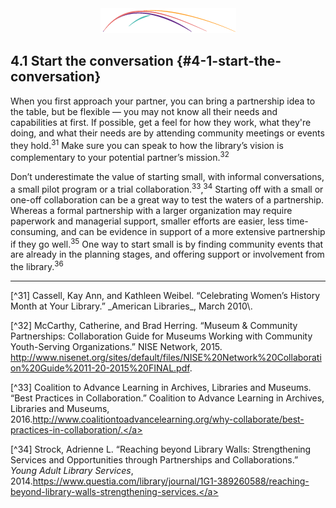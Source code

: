<div style="text-align:center"><img src="/logo/Connectedlib-Logo-Graph.png"></div>

## 4.1 Start the conversation {#4-1-start-the-conversation}

When you first approach your partner, you can bring a partnership idea to the table, but be flexible — you may not know all their needs and capabilities at first. If possible, get a feel for how they work, what they&#039;re doing, and what their needs are by attending community meetings or events they hold.<sup>31</sup> Make sure you can speak to how the library’s vision is complementary to your potential partner’s mission.<sup>32</sup>

Don’t underestimate the value of starting small, with informal conversations, a small pilot program or a trial collaboration.<sup>33</sup>,<sup>34</sup> Starting off with a small or one-off collaboration can be a great way to test the waters of a partnership. Whereas a formal partnership with a larger organization may require paperwork and managerial support, smaller efforts are easier, less time-consuming, and can be evidence in support of a more extensive partnership if they go well.<sup>35</sup> One way to start small is by finding community events that are already in the planning stages, and offering support or involvement from the library.<sup>36</sup>


<hr>
[^31] Cassell, Kay Ann, and Kathleen Weibel. “Celebrating Women’s History Month at Your Library.” _American Libraries_, March 2010\. 

[^32] McCarthy, Catherine, and Brad Herring. “Museum &amp; Community Partnerships: Collaboration Guide for Museums Working with Community Youth-Serving Organizations.” NISE Network, 2015\. http://www.nisenet.org/sites/default/files/NISE%20Network%20Collaboration%20Guide%2011-20-2015%20FINAL.pdf.

[^33] Coalition to Advance Learning in Archives, Libraries and Museums. “Best Practices in Collaboration.” Coalition to Advance Learning in Archives, Libraries and Museums, 2016.<a href="http://www.coalitiontoadvancelearning.org/why-collaborate/best-practices-in-collaboration/">http://www.coalitiontoadvancelearning.org/why-collaborate/best-practices-in-collaboration/.</a>

[^34] Strock, Adrienne L. “Reaching beyond Library Walls: Strengthening Services and Opportunities through Partnerships and Collaborations.” _Young Adult Library Services_, 2014.<a href="https://www.questia.com/library/journal/1G1-389260588/reaching-beyond-library-walls-strengthening-services">https://www.questia.com/library/journal/1G1-389260588/reaching-beyond-library-walls-strengthening-services.</a>
